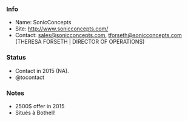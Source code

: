 ### Info

* Name: SonicConcepts
* Site: http://www.sonicconcepts.com/
* Contact: sales@sonicconcepts.com, tforseth@sonicconcepts.com (THERESA FORSETH | DIRECTOR OF OPERATIONS)	

### Status

* Contact in 2015 (NA). 
* @tocontact

### Notes
 
* 2500$ offer in 2015
* Situés à Bothell!
